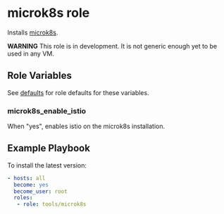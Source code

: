 # microk8s role

Installs [microk8s](https://microk8s.io/).

__WARNING__ This role is in development.
It is not generic enough yet to be used in any VM.

## Role Variables

See [defaults](defaults/main.yml) for role defaults for these variables.

### microk8s_enable_istio

When "yes", enables istio on the microk8s installation.

## Example Playbook

To install the latest version:

```yaml
- hosts: all
  become: yes
  become_user: root
  roles:
   - role: tools/microk8s
```
